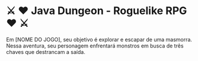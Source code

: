 # ⚔️ ♥️ Java Dungeon - Roguelike RPG ♥️ ⚔️
Em [NOME DO JOGO], seu objetivo é explorar e escapar de uma masmorra. Nessa aventura, seu personagem enfrentará monstros em busca de três chaves que destrancam a saída.